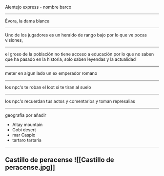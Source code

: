 Alentejo express -  nombre barco

---

Évora, la dama blanca

---


Uno de los jugadores es un heraldo de rango bajo por lo que ve pocas visiones,

---

el groso de la población no tiene acceso a educación por lo que no saben que ha pasado en la historia, solo saben leyendas y la actualidad

---

meter en algun lado un ex emperador romano

---
los npc's te roban el loot si te tiran al suelo

---

los npc's recuerdan tus actos y comentarios y toman represalias

---
geografia por añadir
- Altay mountain 
- Gobi desert
- mar Caspio 
- tartaro tartaria
---
 Castillo de peracense
 ![[Castillo de peracense.jpg]]
---